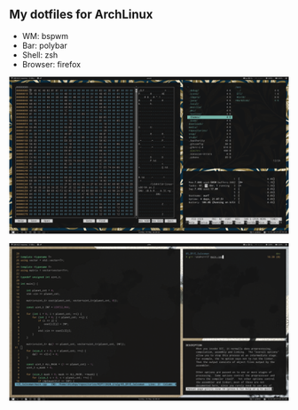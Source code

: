 ## My dotfiles for ArchLinux

* WM:       bspwm
* Bar:      polybar
* Shell:    zsh
* Browser:  firefox

![Screen1](/screenshots/01.png)

![Screen2](/screenshots/02.png)

